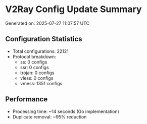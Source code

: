 # V2Ray Config Update Summary
Generated on: 2025-07-27 11:07:57 UTC

## Configuration Statistics
- Total configurations: 22121
- Protocol breakdown:
  - ss: 0 configs
  - ssr: 0 configs
  - trojan: 0 configs
  - vless: 0 configs
  - vmess: 1351 configs

## Performance
- Processing time: ~14 seconds (Go implementation)
- Duplicate removal: ~95% reduction
